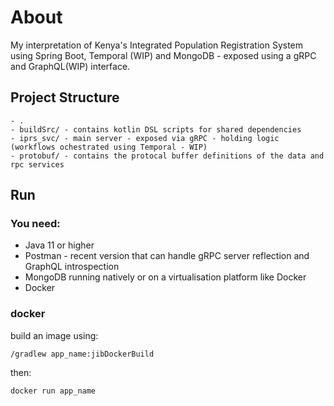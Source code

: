 # About
My interpretation of Kenya's Integrated Population Registration System using Spring Boot, Temporal (WIP) and MongoDB - exposed using a gRPC and GraphQL(WIP) interface.

## Project Structure

``` 
- .
- buildSrc/ - contains kotlin DSL scripts for shared dependencies
- iprs_svc/ - main server - exposed via gRPC - holding logic (workflows ochestrated using Temporal - WIP)
- protobuf/ - contains the protocal buffer definitions of the data and rpc services
```

## Run
### You need:
- Java 11 or higher
- Postman - recent version that can handle gRPC server reflection and GraphQL introspection
- MongoDB running natively or on a virtualisation platform like Docker
- Docker


### docker
build an image using:
```
/gradlew app_name:jibDockerBuild
```
then:
```
docker run app_name
```